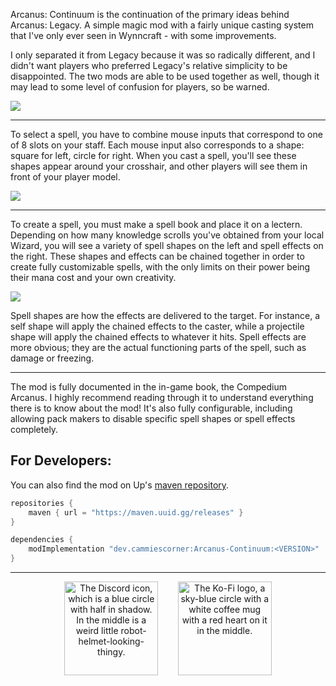 Arcanus: Continuum is the continuation of the primary ideas behind Arcanus: Legacy. A simple magic mod with a fairly unique casting system that I've only ever seen in Wynncraft - with some improvements.

I only separated it from Legacy because it was so radically different, and I didn't want players who preferred Legacy's relative simplicity to be disappointed. The two mods are able to be used together as well, though it may lead to some level of confusion for players, so be warned.

![](https://mod-assets.upcraft.dev/promo/arcanus-continuum/wizard_tower.png)

---

To select a spell, you have to combine mouse inputs that correspond to one of 8 slots on your staff. Each mouse input also corresponds to a shape: square for left, circle for right. When you cast a spell, you'll see these shapes appear around your crosshair, and other players will see them in front of your player model.

<!-- update the cache value with the latest time from https://www.unixtimestamp.com to force a cache refresh -->
![](https://mod-assets.upcraft.dev/promo/arcanus-continuum/modpage_banner.png?cache=1736511913)

---

To create a spell, you must make a spell book and place it on a lectern. Depending on how many knowledge scrolls you've obtained from your local Wizard, you will see a variety of spell shapes on the left and spell effects on the right. These shapes and effects can be chained together in order to create fully customizable spells, with the only limits on their power being their mana cost and your own creativity.

![](https://mod-assets.upcraft.dev/promo/arcanus-continuum/spellcrafting.png)

Spell shapes are how the effects are delivered to the target. For instance, a self shape will apply the chained effects to the caster, while a projectile shape will apply the chained effects to whatever it hits. Spell effects are more obvious; they are the actual functioning parts of the spell, such as damage or freezing.

---

The mod is fully documented in the in-game book, the Compedium Arcanus. I highly recommend reading through it to understand everything there is to know about the mod! It's also fully configurable, including allowing pack makers to disable specific spell shapes or spell effects completely.

## For Developers:

You can also find the mod on Up's [maven repository](https://maven.uuid.gg/#/releases).

```gradle
repositories {
	maven { url = "https://maven.uuid.gg/releases" }
}

dependencies {
	modImplementation "dev.cammiescorner:Arcanus-Continuum:<VERSION>"
}
```

---

<p align="center">
	<a href="https://cammiescorner.dev/discord"><img src="https://cammiescorner.dev/images/extras/discord.png" width="150" height="150" title="Join my Discord" alt="The Discord icon, which is a blue circle with half in shadow. In the middle is a weird little robot-helmet-looking-thingy."></a>
	&nbsp;&nbsp;&nbsp;&nbsp;&nbsp;&nbsp;
	<a href="https://www.ko-fi.com/camellias"><img src="https://cammiescorner.dev/images/extras/kofi.png" width="150" height="150" title="Support me on Ko-Fi" alt="The Ko-Fi logo, a sky-blue circle with a white coffee mug with a red heart on it in the middle."></a>
</p>
